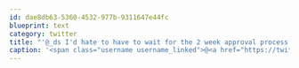 ```yaml
---
id: dae8db63-5360-4532-977b-9311647e44fc
blueprint: text
category: twitter
title: "'@_ds I'd hate to have to wait for the 2 week approval process to cross the border. *snicker* +@KuraFire"
caption: '<span class="username username_linked">@<a href="https://twitter.com/_ds" title="Dustin Senos">_ds</a></span> I''d hate to have to wait for the 2 week approval process to cross the border. *snicker* +<span class="username username_linked">@<a href="https://twitter.com/KuraFire" title="Faruk Ateş (Supernova 💥) 💖🥇🏳️‍🌈">KuraFire</a></span>'
---
```

